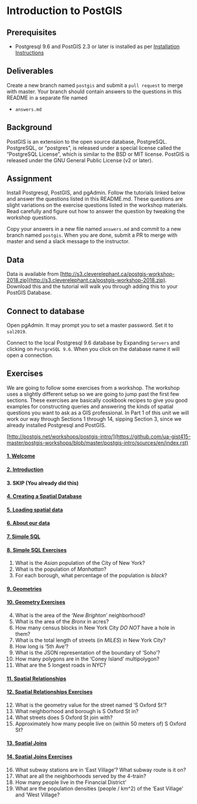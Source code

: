 # Introduction to PostGIS
## Prerequisites
- Postgresql 9.6 and PostGIS 2.3 or later is installed as per [Installation Instructions](install.md)

## Deliverables
Create a new branch named `postgis` and submit a `pull request` to merge with master. Your branch should contain answers to the questions in this README in a separate file named 
- `answers.md`

## Background
PostGIS is an extension to the open source database, PostgreSQL. PostgreSQL, or “postgres”, is released under a special license called the “PostgreSQL License”, which is similar to the BSD or MIT license. PostGIS is released under the GNU General Public License (v2 or later).

## Assignment
Install Postgresql, PostGIS, and pgAdmin. Follow the tutorials linked below and answer the questions listed in this README.md.
These questions are slight variations on the exercise questions listed in the workshop materials. Read carefully
and figure out how to answer the question by tweaking the workshop questions.

Copy  your answers in a new file named `answers.md` and commit to a new branch named `postgis`. When you are done, submit a PR to merge with master and send a slack message to the instructor. 

## Data
Data is available from [http://s3.cleverelephant.ca/postgis-workshop-2018.zip](http://s3.cleverelephant.ca/postgis-workshop-2018.zip). Download this and the tutorial will walk you through adding this to your PostGIS Database.

## Connect to database
Open pgAdmin. It may prompt you to set a master password. Set it to `sal2019`.

Connect to the local Postgresql 9.6 database by Expanding `Servers` and clicking on `PostgreSQL 9.6`. When you click on the 
database name it will open a connection. 

## Exercises
We are going to follow some exercises from a workshop. The workshop uses a slightly different setup so we are going to jump
past the first few sections. These exercises are basically cookbook recipes to give you good examples for constructing
queries and answering the kinds of spatial questions you want to ask as a GIS professional. In Part 1 of this unit we will 
work our way through Sections 1 through 14, sipping Section 3, since we already installed Postgresql and PostGIS.

[http://postgis.net/workshops/postgis-intro/](https://github.com/ua-gist415-master/postgis-workshops/blob/master/postgis-intro/sources/en/index.rst)

#### [1. Welcome](https://github.com/ua-gist415-master/postgis-workshops/tree/master/postgis-intro/sources/en/welcome.rst)
#### [2. Introduction](https://github.com/ua-gist415-master/postgis-workshops/tree/master/postgis-intro/sources/en/introduction.rst)
#### 3. SKIP (You already did this)
#### [4. Creating a Spatial Database](https://github.com/ua-gist415-master/postgis-workshops/tree/master/postgis-intro/sources/en/creating_db.rst)
#### [5. Loading spatial data](https://github.com/ua-gist415-master/postgis-workshops/tree/master/postgis-intro/sources/en/loading_data.rst)
#### [6. About our data](https://github.com/ua-gist415-master/postgis-workshops/tree/master/postgis-intro/sources/en/about_data.rst)
#### [7. Simple SQL](https://github.com/ua-gist415-master/postgis-workshops/tree/master/postgis-intro/sources/en/simple_sql.rst)
#### [8. Simple SQL Exercises](https://github.com/ua-gist415-master/postgis-workshops/tree/master/postgis-intro/sources/en/simple_sql_exercises.rst)

1. What is the *Asian* population of the City of New York?
2. What is the population of *Manhattan*?
3. For each borough, what percentage of the population is *black*?

#### [9. Geometries](https://github.com/ua-gist415-master/postgis-workshops/tree/master/postgis-intro/sources/en/geometries.rst)
#### [10. Geometry Exercises](https://github.com/ua-gist415-master/postgis-workshops/tree/master/postgis-intro/sources/en/geometries_exercises.rst)

4. What is the area of the *‘New Brighton’* neighborhood?
5. What is the area of the *Bronx* in acres?
6. How many census blocks in New York City *DO NOT* have a hole in them?
7. What is the total length of streets (in *MILES*) in New York City?
8. How long is ‘5th Ave’?
9. What is the JSON representation of the boundary of ‘Soho’?
10. How many polygons are in the ‘Coney Island’ multipolygon?
11. What are the 5 longest roads in NYC?

#### [11. Spatial Relationships](https://github.com/ua-gist415-master/postgis-workshops/tree/master/postgis-intro/sources/en/spatial_relationships.rst)
#### [12. Spatial Relationships Exercises](https://github.com/ua-gist415-master/postgis-workshops/tree/master/postgis-intro/sources/en/spatial_relationships_exercises.rst)
12. What is the geometry value for the street named ‘S Oxford St’?
13. What neighborhood and borough is S Oxford St in?
14. What streets does S Oxford St join with?
15. Approximately how many people live on (within 50 meters of) S Oxford St?

#### [13. Spatial Joins](https://github.com/ua-gist415-master/postgis-workshops/tree/master/postgis-intro/sources/en/joins.rst)
#### [14. Spatial Joins Exercises](https://github.com/ua-gist415-master/postgis-workshops/tree/master/postgis-intro/sources/en/joins_exercises.rst)
16. What subway stations are in ‘East Village’? What subway route is it on?
17. What are all the neighborhoods served by the 4-train?
18. How many people live in the Financial District'
19. What are the population densities (people / km^2) of the ‘East Village’ and ‘West Village?
